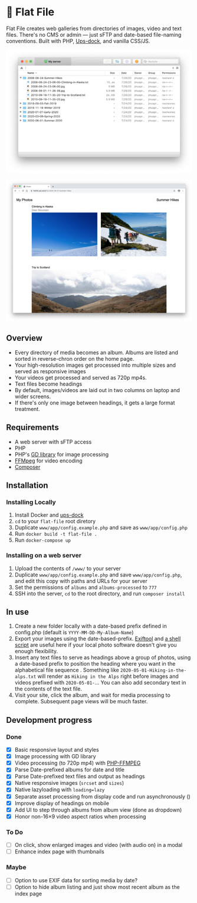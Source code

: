 # 📸 Flat File

Flat File creates web galleries from directories of images, video and text files. There's no CMS or admin — just sFTP and date-based file-naming conventions. Built with PHP, [Ups-dock](http://github.com/Upstatement/ups-dock), and vanilla CSS/JS.

![](screenshots/sftp.png)

![](screenshots/sample-album.png)

## Overview
- Every directory of media becomes an album. Albums are listed and sorted in reverse-chron order on the home page.
- Your high-resolution images get processed into multiple sizes and served as responsive images
- Your videos get processed and served as 720p mp4s.
- Text files become headings
- By default, images/videos are laid out in two columns on laptop and wider screens.
- If there's only one image between headings, it gets a large format treatment.


## Requirements
 - A web server with sFTP access
 - PHP
 - PHP's [GD library](https://www.php.net/manual/en/book.image.php) for image processing
 - [FFMpeg](https://ffmpeg.org) for video encoding
 - [Composer](https://getcomposer.org)

## Installation

### Installing Locally
1. Install Docker and [ups-dock](http://github.com/Upstatement/ups-dock)
2. `cd` to your `flat-file` root diretory
3. Duplicate `www/app/config.example.php` and save as `www/app/config.php`
4. Run `docker build -t flat-file .`
5. Run `docker-compose up`

### Installing on a web server
1. Upload the contents of `/www/` to your server
2. Duplicate `www/app/config.example.php` and save `www/app/config.php`, and edit this copy with paths and URLs for your server
3. Set the permissions of `albums` and `albums-processed` to `777`
4. SSH into the server, `cd` to the root directory, and run `composer install`

## In use
1. Create a new folder locally with a date-based prefix defined in config.php (default is `YYYY-MM-DD-My-Album-Name`)
2. Export your images using the date-based-prefix. [Exiftool](https://exiftool.org) and [a shell script](https://gist.github.com/jmuspratt/3680d45b0c12f8b32093) are useful here if your local photo software doesn't give you enough flexibility.
3. Insert any text files to serve as headings above a group of photos, using a date-based prefix to position the heading where you want in the alphabetical file sequence . Something like `2020-05-01-Hiking-in-the-alps.txt` will render as `Hiking in the Alps` right before images and videos prefixed with `2020-05-01-`... You can also add secondary text in the contents of the text file.
4. Visit your site, click the album, and wait for media processing to complete. Subsequent page views will be much faster.

## Development progress

### Done
- [x] Basic responsive layout and styles
- [x] Image processing with GD library
- [x] Video processing (to 720p mp4) with [PHP-FFMPEG](https://github.com/PHP-FFMpeg/PHP-FFMpeg)
- [x] Parse Date-prefixed albums for date and title
- [x] Parse Date-prefixed text files and output as headings
- [x] Native responsive images (`srcset` and `sizes`)
- [x] Native lazyloading with `loading=lazy`
- [x] Separate asset processing from display code and run asynchronously ()
- [x] Improve display of headings on mobile
- [x] Add UI to step through albums from album view (done as dropdown)
- [x] Honor non-16×9 video aspect ratios when processing

### To Do
- [ ] On click, show enlarged images and video (with audio on) in a modal
- [ ] Enhance index page with thumbnails

### Maybe
- [ ] Option to use EXIF data for sorting media by date?
- [ ] Option to hide album listing and just show most recent album as the index page

